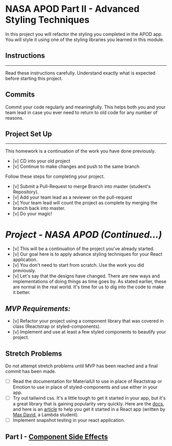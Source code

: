 
# NASA APOD Part II - Advanced Styling Techniques
In this project you will refactor the styling you completed in the APOD app. You will style it using one of the styling libraries you learned in this module.

## Instructions

---

Read these instructions carefully. Understand exactly what is expected before starting this project.

## Commits

Commit your code regularly and meaningfully. This helps both you and your team lead in case you ever need to return to old code for any number of reasons.


## Project Set Up

---

This homework is a continuation of the work you have done previously.

- [v] CD into your old project
- [v] Continue to make changes and push to the same branch


Follow these steps for completing your project.

- [v] Submit a Pull-Request to merge Branch into master (student's Repository).
- [v] Add your team lead as a reviewer on the pull-request
- [v] Your team lead will count the project as complete by merging the branch back into master.
- [v] Do your magic!

# _Project - NASA APOD (Continued...)_

- [v] This will be a continuation of the project you've already started.
- [v] Our goal here is to apply advance styling techniques for your React application.
- [v] You don't need to start from scratch. Use the work you did previously.
- [v] Let's say that the designs have changed. There are new ways and implementations of doing things as time goes by. As stated earlier, these are normal in the real world. It's time for us to dig into the code to make it better.


## _MVP Requirements:_

- [v] Refactor your project using a component library that was covered in class (Reactstrap or styled-components).
- [v] Implement and use at least a few styled components to beautify your project.


## Stretch Problems

Do not attempt stretch problems until MVP has been reached and a final commit has been made.

- [ ] Read the documentation for MaterialUI to use in place of Reactstrap or Emotion to use in place of styled-components and use either in your app.
- [ ] Try out tailwind css. It's a little tough to get it started in your app, but it's a great library that is gaining popularity very quickly. Here are the [docs](https://tailwindcss.com/), and here is an [article](https://medium.com/@pipecork/using-tailwind-in-react-quickstart-4b06c10317b5) to help you get it started in a React app (written by [Max David](https://medium.com/@pipecork), a Lambda student).
- [ ] Implement snapshot testing in your react application.
 
## Part I - [Component Side Effects](README.md)
